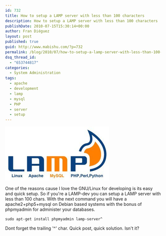 ```yaml
---
id: 732
title: How to setup a LAMP server with less than 100 characters
description: How to setup a LAMP server with less than 100 characters
publishDate: 2010-07-15T15:30:14+00:00
author: Fran Diéguez
layout: post
published: true
guid: http://www.mabishu.com/?p=732
permalink: /blog/2010/07/how-to-setup-a-lamp-server-with-less-than-100-characters/
dsq_thread_id:
  - "653744817"
categories:
  - System Administration
tags:
  - apache
  - development
  - lamp
  - mysql
  - PHP
  - server
  - setup
---
```

<div class="aligncenter">

![Lamp](./lamp.png)
</div>

One of the reasons cause I love the GNU/Linux for developing is its easy
and quick setup. So if you're a LAMP-dev you can setup a LAMP server
with less than 100 chars. With the next command you will have a
apache2+php5+mysql on Debian based systems with the bonus of phpmyadmin
for administer your databases.

```
sudo apt-get install phpmyadmin lamp-server^
```

Dont forget the trailing '^' char. Quick post, quick solution. Isn't it?
